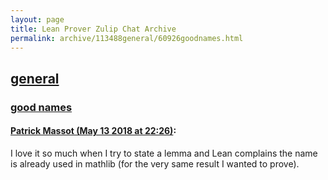 ```yaml
---
layout: page
title: Lean Prover Zulip Chat Archive 
permalink: archive/113488general/60926goodnames.html
---
```


## [general](index.html)
### [good names](60926goodnames.html)

#### [Patrick Massot (May 13 2018 at 22:26)](https://leanprover.zulipchat.com/#narrow/stream/113488-general/topic/good%20names/near/126508650):
I love it so much when I try to state a lemma and Lean complains the name is already used in mathlib (for the very same result I wanted to prove).

